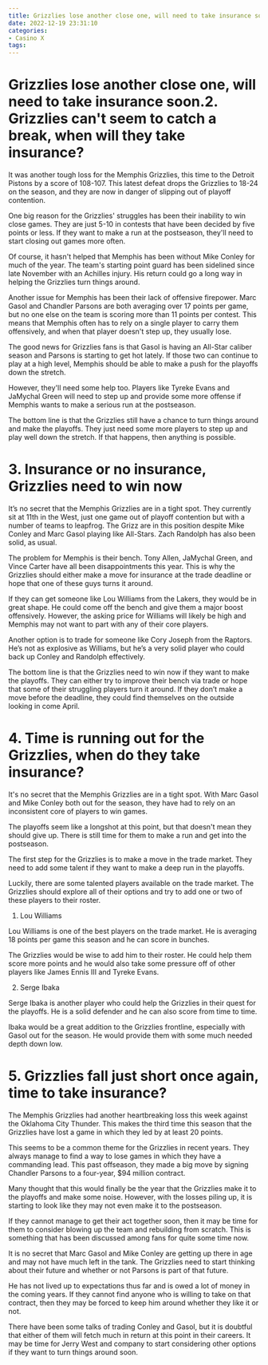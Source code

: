```yaml
---
title: Grizzlies lose another close one, will need to take insurance soon.2. Grizzlies can't seem to catch a break, when will they take insurance
date: 2022-12-19 23:31:10
categories:
- Casino X
tags:
---
```



#  Grizzlies lose another close one, will need to take insurance soon.2. Grizzlies can't seem to catch a break, when will they take insurance?

It was another tough loss for the Memphis Grizzlies, this time to the Detroit Pistons by a score of 108-107. This latest defeat drops the Grizzlies to 18-24 on the season, and they are now in danger of slipping out of playoff contention.

One big reason for the Grizzlies' struggles has been their inability to win close games. They are just 5-10 in contests that have been decided by five points or less. If they want to make a run at the postseason, they'll need to start closing out games more often.

Of course, it hasn't helped that Memphis has been without Mike Conley for much of the year. The team's starting point guard has been sidelined since late November with an Achilles injury. His return could go a long way in helping the Grizzlies turn things around.

Another issue for Memphis has been their lack of offensive firepower. Marc Gasol and Chandler Parsons are both averaging over 17 points per game, but no one else on the team is scoring more than 11 points per contest. This means that Memphis often has to rely on a single player to carry them offensively, and when that player doesn't step up, they usually lose.

The good news for Grizzlies fans is that Gasol is having an All-Star caliber season and Parsons is starting to get hot lately. If those two can continue to play at a high level, Memphis should be able to make a push for the playoffs down the stretch.

However, they'll need some help too. Players like Tyreke Evans and JaMychal Green will need to step up and provide some more offense if Memphis wants to make a serious run at the postseason.

The bottom line is that the Grizzlies still have a chance to turn things around and make the playoffs. They just need some more players to step up and play well down the stretch. If that happens, then anything is possible.

# 3. Insurance or no insurance, Grizzlies need to win now

 It’s no secret that the Memphis Grizzlies are in a tight spot. They currently sit at 11th in the West, just one game out of playoff contention but with a number of teams to leapfrog. The Grizz are in this position despite Mike Conley and Marc Gasol playing like All-Stars. Zach Randolph has also been solid, as usual.

The problem for Memphis is their bench. Tony Allen, JaMychal Green, and Vince Carter have all been disappointments this year. This is why the Grizzlies should either make a move for insurance at the trade deadline or hope that one of these guys turns it around.

If they can get someone like Lou Williams from the Lakers, they would be in great shape. He could come off the bench and give them a major boost offensively. However, the asking price for Williams will likely be high and Memphis may not want to part with any of their core players.

Another option is to trade for someone like Cory Joseph from the Raptors. He’s not as explosive as Williams, but he’s a very solid player who could back up Conley and Randolph effectively.

The bottom line is that the Grizzlies need to win now if they want to make the playoffs. They can either try to improve their bench via trade or hope that some of their struggling players turn it around. If they don’t make a move before the deadline, they could find themselves on the outside looking in come April.

# 4. Time is running out for the Grizzlies, when do they take insurance?

It's no secret that the Memphis Grizzlies are in a tight spot. With Marc Gasol and Mike Conley both out for the season, they have had to rely on an inconsistent core of players to win games.

The playoffs seem like a longshot at this point, but that doesn't mean they should give up. There is still time for them to make a run and get into the postseason.

The first step for the Grizzlies is to make a move in the trade market. They need to add some talent if they want to make a deep run in the playoffs.

Luckily, there are some talented players available on the trade market. The Grizzlies should explore all of their options and try to add one or two of these players to their roster.

1. Lou Williams

Lou Williams is one of the best players on the trade market. He is averaging 18 points per game this season and he can score in bunches.

The Grizzlies would be wise to add him to their roster. He could help them score more points and he would also take some pressure off of other players like James Ennis III and Tyreke Evans.

2. Serge Ibaka

Serge Ibaka is another player who could help the Grizzlies in their quest for the playoffs. He is a solid defender and he can also score from time to time.

Ibaka would be a great addition to the Grizzlies frontline, especially with Gasol out for the season. He would provide them with some much needed depth down low.

# 5. Grizzlies fall just short once again, time to take insurance?

The Memphis Grizzlies had another heartbreaking loss this week against the Oklahoma City Thunder. This makes the third time this season that the Grizzlies have lost a game in which they led by at least 20 points.

This seems to be a common theme for the Grizzlies in recent years. They always manage to find a way to lose games in which they have a commanding lead. This past offseason, they made a big move by signing Chandler Parsons to a four-year, $94 million contract.

Many thought that this would finally be the year that the Grizzlies make it to the playoffs and make some noise. However, with the losses piling up, it is starting to look like they may not even make it to the postseason.

If they cannot manage to get their act together soon, then it may be time for them to consider blowing up the team and rebuilding from scratch. This is something that has been discussed among fans for quite some time now.

It is no secret that Marc Gasol and Mike Conley are getting up there in age and may not have much left in the tank. The Grizzlies need to start thinking about their future and whether or not Parsons is part of that future.

He has not lived up to expectations thus far and is owed a lot of money in the coming years. If they cannot find anyone who is willing to take on that contract, then they may be forced to keep him around whether they like it or not.

There have been some talks of trading Conley and Gasol, but it is doubtful that either of them will fetch much in return at this point in their careers. It may be time for Jerry West and company to start considering other options if they want to turn things around soon.